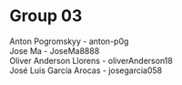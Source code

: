 # Group 03


Anton Pogromskyy - anton-p0g <br />
Jose Ma - JoseMa8888 <br />
Oliver Anderson Llorens - oliverAnderson18 <br />
José Luis García Arocas - josegarcia058 <br />

